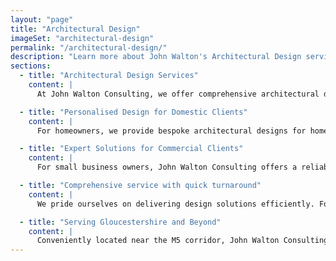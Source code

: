 ```yaml
---
layout: "page"
title: "Architectural Design"
imageSet: "architectural-design"
permalink: "/architectural-design/"
description: "Learn more about John Walton's Architectural Design service."
sections:
  - title: "Architectural Design Services"
    content: |
      At John Walton Consulting, we offer comprehensive architectural design solutions tailored for both domestic clients and small commercial enterprises. Our goal is to deliver exceptional service with cost-effective solutions that meet your design needs promptly and professionally.

  - title: "Personalised Design for Domestic Clients"
    content: |
      For homeowners, we provide bespoke architectural designs for home extensions, loft conversions, and property refurbishments. Our approach focuses on maximizing your involvement while keeping costs competitive. From the initial consultation to the final design, we ensure that your vision is at the heart of every decision.

  - title: "Expert Solutions for Commercial Clients"
    content: |
      For small business owners, John Walton Consulting offers a reliable alternative to the high costs typically associated with architects' fees. We create detailed design drawings and plans that serve as essential resources for planning permission applications, building regulations compliance, and project guidance for contractors.

  - title: "Comprehensive service with quick turnaround"
    content: |
      We pride ourselves on delivering design solutions efficiently. Following an in-depth, measured survey, we provide detailed drawings and plans within a short timeframe, enabling you to submit your planning application without delay.

  - title: "Serving Gloucestershire and Beyond"
    content: |
      Conveniently located near the M5 corridor, John Walton Consulting is perfectly positioned to serve clients in areas such as Bristol, Bath, Gloucester, Cheltenham, Hereford, Ledbury, Stow, Burford, Worcester, and Malvern. However, our reach extends nationwide, ensuring clients across the UK can benefit from our architectural expertise.
---
```


